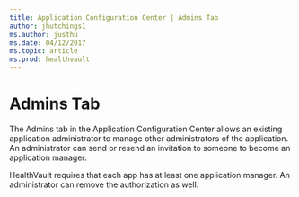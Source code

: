 ```yaml
---
title: Application Configuration Center | Admins Tab
author: jhutchings1
ms.author: justhu
ms.date: 04/12/2017
ms.topic: article
ms.prod: healthvault
---
```


# Admins Tab

The Admins tab in the Application Configuration Center allows an existing application administrator to manage other administrators of the application. An administrator can send or resend an invitation to someone to become an application manager. 

HealthVault requires that each app has at least one application manager. An administrator can remove the authorization as well.

